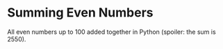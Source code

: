 # Summing Even Numbers

All even numbers up to 100 added together in Python (spoiler: the sum is 2550). 
